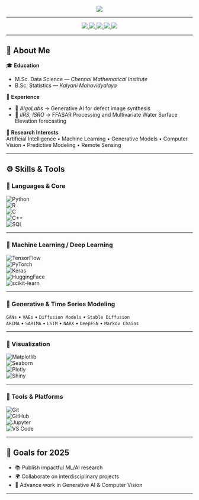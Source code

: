 <!-- Header Banner -->
<p align="center">
  <img src="[https://capsule-render.vercel.app/api?type=waving&height=300&color=gradient&text=Anushka%20Chakraborty&textBg=false&animation=blinking&section=header&desc=Machine%20Learning%20|%20Generative%20AI%20|%20Computer%20Vision%20|%20Applied%20Statistics](https://capsule-render.vercel.app/api?type=waving&height=300&color=gradient&text=Anushka%20Chakraborty&textBg=false&section=header&desc=Machine%20Learning%20|%20Generative%20AI%20|%20Computer%20Vision%20|%20Applied%20Statistics)" />
</p>



---

<p align="center">
  <a href="https://www.linkedin.com/in/anushka-chakraborty-5a9444213/" target="_blank">
    <img src="https://img.shields.io/badge/LinkedIn-Connect-blue?style=for-the-badge&logo=linkedin" />
  </a>
  <a href="https://github.com/Anu589" target="_blank">
    <img src="https://img.shields.io/badge/GitHub-Follow-black?style=for-the-badge&logo=github" />
  </a>
  <a href="mailto:anushka.chakraborty589@gmail.com">
    <img src="https://img.shields.io/badge/Email-Send%20Mail-red?style=for-the-badge&logo=gmail" />
  </a>
  <a href="https://twitter.com/Anushka_589" target="_blank">
    <img src="https://img.shields.io/badge/Twitter-Follow-1DA1F2?style=for-the-badge&logo=twitter" />
  </a>
  <a href="https://discord.com/users/anushka_5890" target="_blank">
    <img src="https://img.shields.io/badge/Discord-Connect-5865F2?style=for-the-badge&logo=discord&logoColor=white" />
  </a>
</p>

---

## 📝 About Me  

🎓 **Education**  
- M.Sc. Data Science — *Chennai Mathematical Institute*  
- B.Sc. Statistics — *Kalyani Mahavidyalaya*  

💼 **Experience**  
- 🧪 *AlgoLabs* → Generative AI for defect image synthesis  
- 🌊 *IIRS, ISRO* → FFASAR Processing and Multivariate Water Surface Elevation forecasting 

🔬 **Research Interests**  
Artificial Intelligence • Machine Learning • Generative Models • Computer Vision • Predictive Modeling • Remote Sensing  

---

## ⚙️ Skills & Tools  

### 🔹 Languages & Core  
![Python](https://img.shields.io/badge/Python-3776AB?style=for-the-badge&logo=python&logoColor=white)  
![R](https://img.shields.io/badge/R-276DC3?style=for-the-badge&logo=r&logoColor=white)  
![C](https://img.shields.io/badge/C-00599C?style=for-the-badge&logo=c&logoColor=white)  
![C++](https://img.shields.io/badge/C++-00599C?style=for-the-badge&logo=cplusplus&logoColor=white)  
![SQL](https://img.shields.io/badge/SQL-003B57?style=for-the-badge&logo=mysql&logoColor=white)  

---

### 🔹 Machine Learning / Deep Learning  
![TensorFlow](https://img.shields.io/badge/TensorFlow-FF6F00?style=for-the-badge&logo=tensorflow&logoColor=white)  
![PyTorch](https://img.shields.io/badge/PyTorch-EE4C2C?style=for-the-badge&logo=pytorch&logoColor=white)  
![Keras](https://img.shields.io/badge/Keras-D00000?style=for-the-badge&logo=keras&logoColor=white)  
![HuggingFace](https://img.shields.io/badge/HuggingFace-FECC00?style=for-the-badge&logo=huggingface&logoColor=black)  
![scikit-learn](https://img.shields.io/badge/scikit--learn-F7931E?style=for-the-badge&logo=scikit-learn&logoColor=white)  

---

### 🔹 Generative & Time Series Modeling  
`GANs` • `VAEs` • `Diffusion Models` • `Stable Diffusion`  
`ARIMA` • `SARIMA` • `LSTM` • `NARX` • `DeepESN` • `Markov Chains`  

---

### 🔹 Visualization  
![Matplotlib](https://img.shields.io/badge/Matplotlib-013243?style=for-the-badge&logo=plotly&logoColor=white)  
![Seaborn](https://img.shields.io/badge/Seaborn-0E77B2?style=for-the-badge&logo=seaborn&logoColor=white)  
![Plotly](https://img.shields.io/badge/Plotly-3F4F75?style=for-the-badge&logo=plotly&logoColor=white)  
![Shiny](https://img.shields.io/badge/Shiny-R-blue?style=for-the-badge&logo=r&logoColor=white)  

---

### 🔹 Tools & Platforms  
![Git](https://img.shields.io/badge/Git-F05032?style=for-the-badge&logo=git&logoColor=white)  
![GitHub](https://img.shields.io/badge/GitHub-181717?style=for-the-badge&logo=github&logoColor=white)  
![Jupyter](https://img.shields.io/badge/Jupyter-F37626?style=for-the-badge&logo=jupyter&logoColor=white)  
![VS Code](https://img.shields.io/badge/VS%20Code-007ACC?style=for-the-badge&logo=visual-studio-code&logoColor=white)  

---

## 🎯 Goals for 2025  
- 📚 Publish impactful ML/AI research  
- 🌍 Collaborate on interdisciplinary projects  
- 🚀 Advance work in Generative AI & Computer Vision  

---
